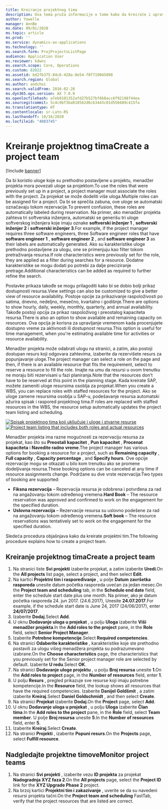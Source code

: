 ```yaml
---
title: Kreiranje projektnog tima
description: Ova tema pruža informacije o tome kako da kreirate i upravljate projektnim timovima.
author: Yowelle
manager: AnnBe
ms.date: 09/01/2020
ms.topic: article
ms.prod: ''
ms.service: dynamics-ax-applications
ms.technology: ''
ms.search.form: ProjProjectsListPage
audience: Application User
ms.reviewer: kdwns
ms.search.scope: Core, Operations
ms.custom: 82022
ms.assetid: bd2fb375-84c6-428a-8e54-f0f719045898
ms.search.region: Global
ms.author: andchoi
ms.search.validFrom: 2016-02-28
ms.dyn365.ops.version: AX 7.0.0
ms.openlocfilehash: a7eb9101352afd27b527bf6b8acc6f92198f44ea
ms.sourcegitcommit: 5c4c9bf3ba018562d6cb3443c01d550489c415fa
ms.translationtype: HT
ms.contentlocale: sr-Latn-RS
ms.lasthandoff: 10/16/2020
ms.locfileid: "4083745"
---
```

# <a name="create-a-project-team"></a><span data-ttu-id="6f329-103">Kreiranje projektnog tima</span><span class="sxs-lookup"><span data-stu-id="6f329-103">Create a project team</span></span>

[!include [banner](../includes/banner.md)]

<span data-ttu-id="6f329-104">Da bi koristio uloge koje su prethodno postavljene u projektu, menadžer projekta mora povezati uloge sa projektom.</span><span class="sxs-lookup"><span data-stu-id="6f329-104">To use the roles that were previously set up in a project, a project manager must associate the roles with the project.</span></span> <span data-ttu-id="6f329-105">Za projekat se može dodeliti više uloga.</span><span class="sxs-lookup"><span data-stu-id="6f329-105">Multiple roles can be assigned for a project.</span></span> <span data-ttu-id="6f329-106">Da bi se sprečila zabuna, ove uloge se automatski označavaju tokom rezervacije.</span><span class="sxs-lookup"><span data-stu-id="6f329-106">To prevent confusion, these roles are automatically labeled during reservation.</span></span> <span data-ttu-id="6f329-107">Na primer, ako menadžer projekta zahteva tri softverska inženjera, automatski se generišu tri uloge softverskog inženjera koje imaju oznake **softverski inženjer 1** , **softverski inženjer 2** i **softverski inženjer 3**.</span><span class="sxs-lookup"><span data-stu-id="6f329-107">For example, if the project manager requires three software engineers, three Software engineer roles that have **software engineer 1** , **software engineer 2** , and **software engineer 3** as their labels are automatically generated.</span></span> <span data-ttu-id="6f329-108">Ako su karakteristike uloge prethodno postavljene za ulogu, one se primenjuju kao filter tokom pretraživanja resursa.</span><span class="sxs-lookup"><span data-stu-id="6f329-108">If role characteristics were previously set for the role, they are applied as a filter during searches for a resource.</span></span> <span data-ttu-id="6f329-109">Dodatne karakteristike se mogu dodati po potrebi za dalje preciziranje pretrage.</span><span class="sxs-lookup"><span data-stu-id="6f329-109">Additional characteristics can be added as required to further refine the search.</span></span>

<span data-ttu-id="6f329-110">Postavke prikaza takođe se mogu prilagoditi kako bi se dobio bolji prikaz dostupnosti resursa.</span><span class="sxs-lookup"><span data-stu-id="6f329-110">View settings can also be customized to give a better view of resource availability.</span></span> <span data-ttu-id="6f329-111">Postoje opcije za prikazivanje raspoloživosti po satima, dnevno, nedeljno, mesečno, kvartalno i godišnje.</span><span class="sxs-lookup"><span data-stu-id="6f329-111">There are options to show hourly, daily, weekly, monthly, quarterly, and annual availability.</span></span> <span data-ttu-id="6f329-112">Takođe postoji opcija za prikaz raspoloživog i preostalog kapaciteta resursa.</span><span class="sxs-lookup"><span data-stu-id="6f329-112">There is also an option to show available and remaining capacity on resources.</span></span> <span data-ttu-id="6f329-113">Ova opcija je korisna za upravljanje vremenom kada procenjujete dostupno vreme za aktivnosti ili dostupnost resursa.</span><span class="sxs-lookup"><span data-stu-id="6f329-113">This option is useful for time management, when you're estimating available time for activities or resource availability.</span></span>

<span data-ttu-id="6f329-114">Menadžer projekta može odabrati ulogu na stranici, a zatim, ako postoji dostupan resurs koji odgovara zahtevima, izaberite da rezervišete resurs za popunjavanje uloge.</span><span class="sxs-lookup"><span data-stu-id="6f329-114">The project manager can select a role on the page and then, if there is an available resource that fits the requirement, select to reserve a resource to fill the role.</span></span> <span data-ttu-id="6f329-115">Imajte na umu da resursi u ovom trenutku ne moraju biti rezervisani u fazi planiranja.</span><span class="sxs-lookup"><span data-stu-id="6f329-115">Note that the resources don't have to be reserved at this point in the planning stage.</span></span> <span data-ttu-id="6f329-116">Kada kreirate SAP, možete zameniti uloge resursima osoblja za projekat.</span><span class="sxs-lookup"><span data-stu-id="6f329-116">When you create a WBS, you can replace roles with staffed resources for the project.</span></span> <span data-ttu-id="6f329-117">Ako se uloge zamene resursima osoblja u SAP-u, podešavanje resursa automatski ažurira spisak i raspored projektnog tima.</span><span class="sxs-lookup"><span data-stu-id="6f329-117">If roles are replaced with staffed resources in the WBS, the resource setup automatically updates the project team listing and scheduling.</span></span>

<span data-ttu-id="6f329-118">[![Spisak projektnog tima koji uključuje i uloge i stvarne resurse](./media/projectresourcing03-1024x368.jpg)](./media/projectresourcing03.jpg)</span><span class="sxs-lookup"><span data-stu-id="6f329-118">[![Project team listing that includes both roles and actual resources](./media/projectresourcing03-1024x368.jpg)](./media/projectresourcing03.jpg)</span></span> 

<span data-ttu-id="6f329-119">Menadžer projekta ima razne mogućnosti za rezervaciju resursa za projekat, kao što su **Preostali kapacitet** , **Pun kapacitet** , **Procenat kapaciteta** i **Navedite radno vreme**.</span><span class="sxs-lookup"><span data-stu-id="6f329-119">The project manager has various options for booking a resource for a project, such as **Remaining capacity** , **Full capacity** , **Capacity percentage** , and **Specify hours**.</span></span> <span data-ttu-id="6f329-120">Ove opcije rezervacije mogu se otkazati u bilo kom trenutku ako se promene dodeljivanja resursa.</span><span class="sxs-lookup"><span data-stu-id="6f329-120">These booking options can be canceled at any time if resource assignments change.</span></span> <span data-ttu-id="6f329-121">Podržane su dve vrste rezervacija:</span><span class="sxs-lookup"><span data-stu-id="6f329-121">Two types of booking are supported:</span></span>

- <span data-ttu-id="6f329-122">**Fiksna rezervacija** – Rezervacija resursa je odobrena i potvrđena za rad na angažovanju tokom određenog vremena.</span><span class="sxs-lookup"><span data-stu-id="6f329-122">**Hard Book** – The resource reservation was approved and confirmed to work on the engagement for the specified duration.</span></span>
- <span data-ttu-id="6f329-123">**Uslovna rezervacija** – Rezervacije resursa su uslovno podešene za rad na angažovanju tokom određenog vremena.</span><span class="sxs-lookup"><span data-stu-id="6f329-123">**Soft book** – The resource reservations was tentatively set to work on the engagement for the specified duration.</span></span>

<span data-ttu-id="6f329-124">Sledeća procedura objašnjava kako da kreirate projektni tim.</span><span class="sxs-lookup"><span data-stu-id="6f329-124">The following procedure explains how to create a project team.</span></span>

## <a name="create-a-project-team"></a><span data-ttu-id="6f329-125">Kreiranje projektnog tima</span><span class="sxs-lookup"><span data-stu-id="6f329-125">Create a project team</span></span>

1. <span data-ttu-id="6f329-126">Na stranici liste **Svi projekti** izaberite projekat, a zatim izaberite **Uredi**.</span><span class="sxs-lookup"><span data-stu-id="6f329-126">On the **All projects** list page, select a project, and then select **Edit**.</span></span>
2. <span data-ttu-id="6f329-127">Na kartici **Projektni tim i raspoređivanje** , u polje **Datum završetka rasporeda** unesite datum početka rasporeda uvećan za jedan mesec.</span><span class="sxs-lookup"><span data-stu-id="6f329-127">On the **Project team and scheduling** tab, in the **Schedule end date** field, enter the schedule start date plus one month.</span></span> <span data-ttu-id="6f329-128">Na primer, ako je datum početka rasporeda 24. jun 2017. (24.6.2017), Unesite **24.07.2017**.</span><span class="sxs-lookup"><span data-stu-id="6f329-128">For example, if the schedule start date is June 24, 2017 (24/06/2017), enter **24/07/2017**.</span></span>
3. <span data-ttu-id="6f329-129">Izaberite **Dodaj**.</span><span class="sxs-lookup"><span data-stu-id="6f329-129">Select **Add**.</span></span>
4. <span data-ttu-id="6f329-130">U oknu **Dodavanje uloga u projekat** , u polju **Uloga** izaberite **Viši menadžer projekta**.</span><span class="sxs-lookup"><span data-stu-id="6f329-130">In the **Add roles to the project** pane, in the **Role** field, select **Senior Project Manager**.</span></span>
5. <span data-ttu-id="6f329-131">Izaberite **Potrebne kompetencije**.</span><span class="sxs-lookup"><span data-stu-id="6f329-131">Select **Required competencies**.</span></span>
6. <span data-ttu-id="6f329-132">Na stranici **Odaberite karakteristike** , karakteristike koje ste prethodno postavili za ulogu višeg menadžera projekta su podrazumevano izabrane.</span><span class="sxs-lookup"><span data-stu-id="6f329-132">On the **Choose characteristics** page, the characteristics that you previously set for the Senior project manager role are selected by default.</span></span> <span data-ttu-id="6f329-133">Izaberite **U redu**.</span><span class="sxs-lookup"><span data-stu-id="6f329-133">Select **OK**.</span></span>
7. <span data-ttu-id="6f329-134">Na stranici **Dodavanje uloge projektu** , u polju **Broj resursa** unesite **1**.</span><span class="sxs-lookup"><span data-stu-id="6f329-134">On the **Add roles to project** page, in the **Number of resources** field, enter **1**.</span></span>
8. <span data-ttu-id="6f329-135">U polju **Resurs** , pregled prikazuje sve resurse koji imaju potrebne kompetencije.</span><span class="sxs-lookup"><span data-stu-id="6f329-135">In the **Resource** field, the lookup shows all resources that have the required competencies.</span></span> <span data-ttu-id="6f329-136">Izaberite **Danijel Goldšmit** , a zatim izaberite **Kreiraj**.</span><span class="sxs-lookup"><span data-stu-id="6f329-136">Select **Daniel Goldschmidt** , and then select **Create**.</span></span>
9. <span data-ttu-id="6f329-137">Na stranici **Projekat** izaberite **Dodaj**.</span><span class="sxs-lookup"><span data-stu-id="6f329-137">On the **Project** page, select **Add**.</span></span>
10. <span data-ttu-id="6f329-138">U oknu **Dodavanje uloga u projekat** , u polju **Uloga** izaberite **Član tima**.</span><span class="sxs-lookup"><span data-stu-id="6f329-138">In the **Add roles to the project** pane, in the **Role** field, select **Team member**.</span></span> <span data-ttu-id="6f329-139">U polje **Broj resursa** unesite **5**.</span><span class="sxs-lookup"><span data-stu-id="6f329-139">In the **Number of resources** field, enter **5**.</span></span>
11. <span data-ttu-id="6f329-140">Izaberite **Kreiraj**.</span><span class="sxs-lookup"><span data-stu-id="6f329-140">Select **Create**.</span></span>
12. <span data-ttu-id="6f329-141">Na stranici **Projekti** , izaberite **Popuni resurs**.</span><span class="sxs-lookup"><span data-stu-id="6f329-141">On the **Projects** page, select **Fulfill resource**.</span></span>

## <a name="monitor-project-teams"></a><span data-ttu-id="6f329-142">Nadgledajte projektne timove</span><span class="sxs-lookup"><span data-stu-id="6f329-142">Monitor project teams</span></span>
1. <span data-ttu-id="6f329-143">Na stranici **Svi projekti** , izaberite vezu **ID projekta** za projekat **Nadogradnja XYZ faza 2**.</span><span class="sxs-lookup"><span data-stu-id="6f329-143">On the **All projects** page, select the **Project ID** link for the **XYZ Upgrade Phase 2** project.</span></span>
2. <span data-ttu-id="6f329-144">Na brzoj kartici **Projektni tim i zakazivanje** , uverite se da su navedeni resursi projekta tačni.</span><span class="sxs-lookup"><span data-stu-id="6f329-144">On the **Project team and scheduling** FastTab, verify that the project resources that are listed are correct.</span></span>
